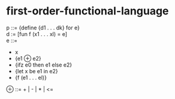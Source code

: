 # first-order-functional-language
p ::= {define {d1 . . . dk} for e}\
d := [fun f (x1 . . . xl) = e]\
e ::=
  * x
  * {e1 ⊕ e2}
  * {ifz e0 then e1 else e2}
  * {let x be e1 in e2}
  * {f (e1 . . . el)}

⊕ ::= + | - | * | <=

